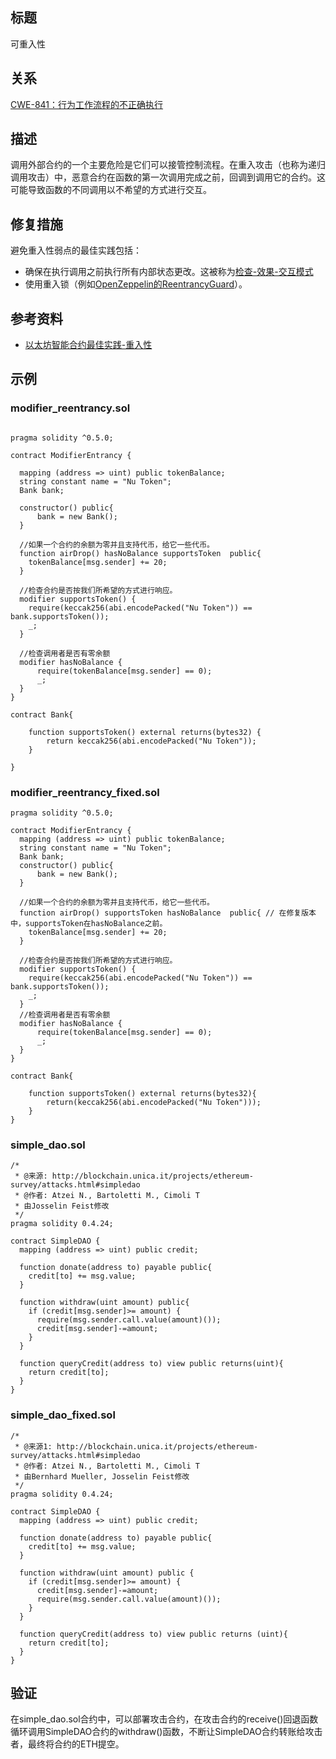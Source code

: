 ## 标题
可重入性

## 关系
[CWE-841：行为工作流程的不正确执行](https://cwe.mitre.org/data/definitions/347.html)

## 描述
调用外部合约的一个主要危险是它们可以接管控制流程。在重入攻击（也称为递归调用攻击）中，恶意合约在函数的第一次调用完成之前，回调到调用它的合约。这可能导致函数的不同调用以不希望的方式进行交互。

## 修复措施
避免重入性弱点的最佳实践包括：

* 确保在执行调用之前执行所有内部状态更改。这被称为[检查-效果-交互模式](https://solidity.readthedocs.io/en/latest/security-considerations.html#use-the-checks-effects-interactions-pattern)
* 使用重入锁（例如[OpenZeppelin的ReentrancyGuard](https://github.com/OpenZeppelin/openzeppelin-contracts/blob/master/contracts/security/ReentrancyGuard.sol）)）。

## 参考资料
* [以太坊智能合约最佳实践-重入性](https://consensys.github.io/smart-contract-best-practices/attacks/reentrancy/)

## 示例

### modifier_reentrancy.sol
``` solidity

pragma solidity ^0.5.0;

contract ModifierEntrancy {

  mapping (address => uint) public tokenBalance;
  string constant name = "Nu Token";
  Bank bank;

  constructor() public{
      bank = new Bank();
  }

  //如果一个合约的余额为零并且支持代币，给它一些代币。
  function airDrop() hasNoBalance supportsToken  public{
    tokenBalance[msg.sender] += 20;
  }

  //检查合约是否按我们所希望的方式进行响应。
  modifier supportsToken() {
    require(keccak256(abi.encodePacked("Nu Token")) == bank.supportsToken());
    _;
  }

  //检查调用者是否有零余额
  modifier hasNoBalance {
      require(tokenBalance[msg.sender] == 0);
      _;
  }
}

contract Bank{

    function supportsToken() external returns(bytes32) {
        return keccak256(abi.encodePacked("Nu Token"));
    }

}
```

### modifier_reentrancy_fixed.sol
``` solidity
pragma solidity ^0.5.0;

contract ModifierEntrancy {
  mapping (address => uint) public tokenBalance;
  string constant name = "Nu Token";
  Bank bank;
  constructor() public{
      bank = new Bank();
  }

  //如果一个合约的余额为零并且支持代币，给它一些代币。
  function airDrop() supportsToken hasNoBalance  public{ // 在修复版本中，supportsToken在hasNoBalance之前。
    tokenBalance[msg.sender] += 20;
  }

  //检查合约是否按我们所希望的方式进行响应。
  modifier supportsToken() {
    require(keccak256(abi.encodePacked("Nu Token")) == bank.supportsToken());
    _;
  }
  //检查调用者是否有零余额
  modifier hasNoBalance {
      require(tokenBalance[msg.sender] == 0);
      _;
  }
}

contract Bank{

    function supportsToken() external returns(bytes32){
        return(keccak256(abi.encodePacked("Nu Token")));
    }
}
```

### simple_dao.sol
``` solidity
/*
 * @来源: http://blockchain.unica.it/projects/ethereum-survey/attacks.html#simpledao
 * @作者: Atzei N., Bartoletti M., Cimoli T
 * 由Josselin Feist修改
 */
pragma solidity 0.4.24;

contract SimpleDAO {
  mapping (address => uint) public credit;

  function donate(address to) payable public{
    credit[to] += msg.value;
  }

  function withdraw(uint amount) public{
    if (credit[msg.sender]>= amount) {
      require(msg.sender.call.value(amount)());
      credit[msg.sender]-=amount;
    }
  }  

  function queryCredit(address to) view public returns(uint){
    return credit[to];
  }
}
```

### simple_dao_fixed.sol
``` solidity
/*
 * @来源1: http://blockchain.unica.it/projects/ethereum-survey/attacks.html#simpledao
 * @作者: Atzei N., Bartoletti M., Cimoli T
 * 由Bernhard Mueller, Josselin Feist修改
 */
pragma solidity 0.4.24;

contract SimpleDAO {
  mapping (address => uint) public credit;

  function donate(address to) payable public{
    credit[to] += msg.value;
  }

  function withdraw(uint amount) public {
    if (credit[msg.sender]>= amount) {
      credit[msg.sender]-=amount;
      require(msg.sender.call.value(amount)());
    }
  }  

  function queryCredit(address to) view public returns (uint){
    return credit[to];
  }
}
```

## 验证
在simple_dao.sol合约中，可以部署攻击合约，在攻击合约的receive()回退函数循环调用SimpleDAO合约的withdraw()函数，不断让SimpleDAO合约转账给攻击者，最终将合约的ETH提空。